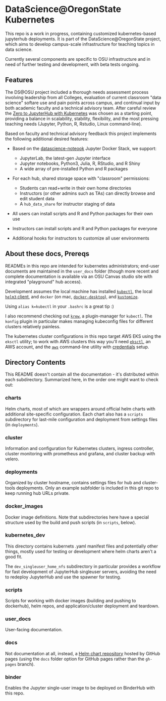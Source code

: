 # DataScience@OregonState Kubernetes 

This repo is a work in progress, containing customized kubernetes-based jupyterhub deployments. 
It is part of the DataScience@OregonState project, which aims to develop
campus-scale infrastructure for teaching topics in data science. 

Currently several components are specific to OSU infrastructure and in need of further testing and development, with
beta tests ongoing. 

## Features 

The DS@OSU project included a thorough needs assessment process involving leadership from all Colleges, evaluation of
current classroom "data science" softare use and pain points across campus, and continual input by both academic faculty
and a technical advisory team. After careful review the [Zero to JupyterHub with
Kubernetes](https://zero-to-jupyterhub.readthedocs.io/en/latest/) was chosen as a starting point, providing a balance in
scalability, stability, flexibility, and the most pressing teaching needs (Jupyter, Python, R, Rstudio, Linux
command-line). 

Based on faculty and technical advisory feedback this project implements the following additional desired features:


* Based on the
  [datascience-noteook](https://jupyter-docker-stacks.readthedocs.io/en/latest/using/selecting.html#jupyter-datascience-notebook)
Jupyter Docker Stack, we support:
  * JupyterLab, the latest-gen Jupyter interface
  * Jupyter notebooks, Python3, Julia, R, RStudio, and R Shiny
  * A wide array of pre-installed Python and R packages

* For each hub, shared storage space with "classroom" permissions:
  * Students can read+write in their own home directories
  * Instructors (or other admins such as TAs) can directly browse and edit student data
  * A `hub_data_share` for instructor staging of data 

* All users can install scripts and R and Python packages for their own use
* Instructors can install scripts and R and Python packages for everyone
* Additional hooks for instructors to customize all user environments

## About these docs, Prereqs

READMEs in this repo are intended for kubernetes administrators; end-user documents are maintained in the `user_docs` folder (though more recent and complete documentation is available via an OSU Canvas studio site with integrated "playground" hub access). 

Development assumes the local machine has installed [`kubectl`](https://kubernetes.io/docs/tasks/tools/install-kubectl/),
the local [`helm3` client](https://helm.sh/docs/intro/install/), and `docker` (on mac,
[`docker-desktop`](https://hub.docker.com/editions/community/docker-ce-desktop-mac)), and [`kustomize`](https://kustomize.io/).

Using `alias k=kubectl` in your `.bashrc` is a great tip :) 

I also recommend checking out [`krew`](https://github.com/kubernetes-sigs/krew-index/blob/master/plugins.md), a
plugin-manager for `kubectl`.  The `konfig` plugin in particular makes managing kubeconfig files for different clusters
relatively painless.

The kubernetes cluster configurations in this repo target AWS EKS using the `eksctl` utility; to work with AWS clusters
this way you'll need [`eksctl`](https://eksctl.io/), an AWS account, and the
[`aws`](https://docs.aws.amazon.com/cli/latest/userguide/cli-chap-welcome.html) command-line utility with
[credentials](https://docs.aws.amazon.com/cli/latest/userguide/cli-configure-files.html) setup.


## Directory Contents

This README doesn't contain all the documentation - it's distributed within each subdirectory. Summarized here, in the
order one might want to check out:


### charts

Helm charts, most of which are wrappers around official helm charts with additional site-specific configuration. Each
chart also has a `scripts` subdirectory for last-mile configuration and deployment from settings files (in `deployments`).

### cluster

Information and configuration for Kubernetes clusters, ingress controller, cluster monitoring with prometheus and grafana, and cluster backup with velero. 

### deployments

Organized by cluster hostname, contains settings files for hub and cluster-tools deployments. Only an example subfolder
is included in this git repo to keep running hub URLs private.

### docker_images

Docker image definitions. Note that subdirectories here have a special structure used by the build and push scripts (in
`scripts`, below).

### kubernetes_dev

This directory contains kubernets .yaml manifest files and potentially other things, mostly used for testing or
development where helm charts aren't a good fit.

The `dev_singleuser_home_nfs` subdirectory in particular provides a workflow for fast development of JupyterHub
singleuser servers, avoiding the need to redeploy JupyterHub and use the spawner for testing. 


### scripts

Scripts for working with docker images (building and pushing to dockerhub), helm repos, and application/cluster deployment and
teardown.


### user_docs

User-facing documentation. 


### docs

Not documentation at all, instead, a [Helm chart repository](https://medium.com/@mattiaperi/create-a-public-helm-chart-repository-with-github-pages-49b180dbb417) hosted by GitHub pages (using the `docs` folder option for GitHub pages rather than the `gh-pages` branch).


### binder

Enables the Jupyter single-user image to be deployed on BinderHub with this repo. 
